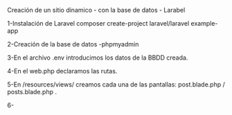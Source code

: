 Creación de un sitio dinamico - con la base de datos - Larabel

1-Instalación de Laravel composer create-project laravel/laravel example-app

2-Creación de la base de datos -phpmyadmin

3-En el archivo .env introducimos los datos de la BBDD creada.

4-En el web.php declaramos las rutas.

5-En /resources/views/ creamos cada una de las pantallas: post.blade.php / posts.blade.php .

6- 






